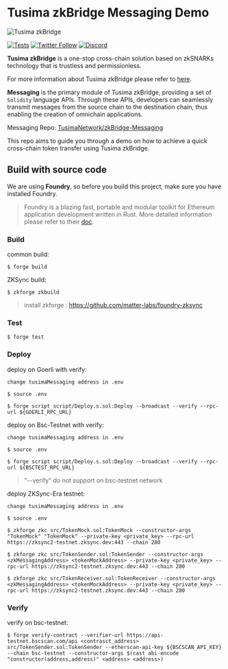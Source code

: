 <!--
 * @Description: 
 * @Author: zyq
 * @Date: 2023-10-26 20:01:57
 * @LastEditTime: 2023-10-27 18:37:50
 * @LastEditors: zyq
 * @Reference: 
-->
# Tusima zkBridge Messaging Demo

![Tusima zkBridge](https://ucarecdn.com/f4e08f06-c238-47f8-b98a-97629c199377/bridgelogo.png)

[![Tests](https://github.com/TusimaNetwork/zkBridge-messaging-interfaces/actions/workflows/test.yml/badge.svg?branch=main)](https://github.com/TusimaNetwork/zkBridge-messaging-interfaces/actions/workflows/test.yml)
[![Twitter Follow](https://img.shields.io/twitter/follow/TusimaNetwork?style=social)](https://twitter.com/TusimaNetwork)
[![Discord](https://img.shields.io/discord/965918503070728203?logo=Discord&logoColor=5865F2&label=discord&color=3ae600
)](https://discord.com/invite/tusimanetwork)

**Tusima zkBridge** is a one-stop cross-chain solution based on zkSNARKs technology that is trustless and permissionless. 

For more information about Tusima zkBridge please refer to [here](https://tusima.gitbook.io/zkbridge/).

**Messaging** is the primary module of Tusima zkBridge, providing a set of `Solidity` language APIs. Through these APIs, developers can seamlessly transmit messages from the source chain to the destination chain, thus enabling the creation of omnichain applications.

Messaging Repo: [TusimaNetwork/zkBridge-Messaging](https://github.com/TusimaNetwork/zkBridge-messaging)

This repo aims to guide you through a demo on how to achieve a quick cross-chain token transfer using Tusima zkBridge.

## Build with source code

We are using **Foundry**, so before you build this project, make sure you have installed Foundry.

> Foundry is a blazing fast, portable and modular toolkit for Ethereum application development written in Rust. More detailed information please refer to their [doc](https://book.getfoundry.sh/).


### Build

common build:
```shell
$ forge build
```

ZKSync build:
```shell
$ zkforge zkbuild
```
> install zkforge : https://github.com/matter-labs/foundry-zksync

### Test

```shell
$ forge test
```

### Deploy
deploy on Goerli with verify:

```shell
change tusimaMessaging address in .env

$ source .env

$ forge script script/Deploy.s.sol:Deploy --broadcast --verify --rpc-url ${GOERLI_RPC_URL}
```

deploy on Bsc-Testnet with verify:
```shell
change tusimaMessaging address in .env

$ source .env

$ forge script script/Deploy.s.sol:Deploy --broadcast --verify --rpc-url ${BSCTEST_RPC_URL}
```
> "--verify" do not support on bsc-testnet network

deploy ZKSync-Era testnet:
```shell
change tusimaMessaging address in .env

$ source .env

$ zkforge zkc src/TokenMock.sol:TokenMock --constructor-args "TokenMock" "TokenMock" --private-key <private_key> --rpc-url https://zksync2-testnet.zksync.dev:443 --chain 280

$ zkforge zkc src/TokenSender.sol:TokenSender --constructor-args <zkMessagingAddress> <tokenMockAddress> --private-key <private_key> --rpc-url https://zksync2-testnet.zksync.dev:443 --chain 280

$ zkforge zkc src/TokenReceiver.sol:TokenReceiver --constructor-args <zkMessagingAddress> <tokenMockAddress> --private-key <private_key> --rpc-url https://zksync2-testnet.zksync.dev:443 --chain 280
```

### Verify
verify on bsc-testnet:
```shell
$ forge verify-contract --verifier-url https://api-testnet.bscscan.com/api <contrasct_address> src/TokenSender.sol:TokenSender --etherscan-api-key ${BSCSCAN_API_KEY} --chain bsc-testnet --constructor-args $(cast abi-encode "constructor(address,address)" <address> <address>)
```

